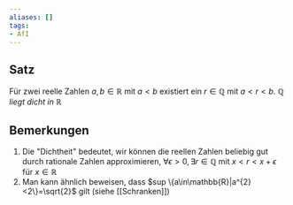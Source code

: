 ```yaml
---
aliases: []
tags:
- AfI
---
```

## Satz
Für zwei reelle Zahlen $a,b\in\mathbb{R}$ mit $a<b$ existiert ein $r\in\mathbb{Q}$ mit $a<r<b$. *$\mathbb{Q}$ liegt dicht in $\mathbb{R}$*

## Bemerkungen
1. Die "Dichtheit" bedeutet, wir können die reellen Zahlen beliebig gut durch rationale Zahlen approximieren, $\forall\epsilon>0,\exists r\in\mathbb{Q}$ mit $x<r<x+\epsilon$ für $x\in\mathbb{R}$
2. Man kann ähnlich beweisen, dass $sup \{a\in\mathbb{R}|a^{2}<2\}=\sqrt{2}$ gilt (siehe [[Schranken]])